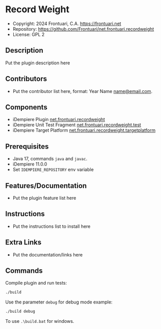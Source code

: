 # Record Weight

- Copyright: 2024 Frontuari, C.A. <https://frontuari.net>
- Repository: https://github.com/Frontuari/net.frontuari.recordweight
- License: GPL 2

## Description

Put the plugin description here

## Contributors

- Put the contributor list here, format: Year Name <name@email.com>.

## Components

- iDempiere Plugin [net.frontuari.recordweight](net.frontuari.recordweight)
- iDempiere Unit Test Fragment [net.frontuari.recordweight.test](net.frontuari.recordweight.test)
- iDempiere Target Platform [net.frontuari.recordweight.targetplatform](net.frontuari.recordweight.targetplatform)

## Prerequisites

- Java 17, commands `java` and `javac`.
- iDempiere 11.0.0
- Set `IDEMPIERE_REPOSITORY` env variable

## Features/Documentation

- Put the plugin feature list here

## Instructions

- Put the instructions list to install here

## Extra Links

- Put the documentation/links here

## Commands

Compile plugin and run tests:

```bash
./build
```

Use the parameter `debug` for debug mode example:

```bash
./build debug
```

To use `.\build.bat` for windows.
